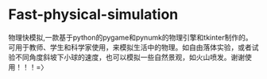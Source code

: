 # Fast-physical-simulation
物理快模拟,一款基于python的pygame和pynumk的物理引擎和tkinter制作的。可用于教师、学生和科学家使用，来模拟生活中的物理。如自由落体实验，或者试验不同角度斜坡下小球的速度，也可以模拟一些自然景观，如火山喷发。谢谢使用！！！=〉
